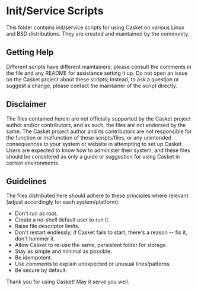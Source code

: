 Init/Service Scripts
====================

This folder contains init/service scripts for using Casket on various Linux and BSD distributions. They are created and maintained by the community.

## Getting Help

Different scripts have different maintainers; please consult the comments in the file and any README for assistance setting it up. Do not open an issue on the Casket project about these scripts; instead, to ask a question or suggest a change, please contact the maintainer of the script directly.

## Disclaimer

The files contained herein are not officially supported by the Casket project author and/or contributors, and as such, the files are not endorsed by the same. The Casket project author and its contributors are not responsible for the function or malfunction of these scripts/files, or any unintended consequences to your system or website in attempting to set up Casket. Users are expected to know how to administer their system, and these files should be considered as only a guide or suggestion for using Casket in certain environments.

## Guidelines

The files distributed here should adhere to these principles where relevant (adjust accordingly for each system/platform):

- Don't run as root.
- Create a no-shell default user to run it.
- Raise file descriptor limits.
- Don't restart endlessly; if Casket fails to start, there's a reason -- fix it, don't hammer it.
- Allow Casket to re-use the same, persistent folder for storage.
- Stay as simple and minimal as possible.
- Be idempotent.
- Use comments to explain unexpected or unusual lines/patterns.
- Be secure by default.

Thank you for using Casket! May it serve you well.

